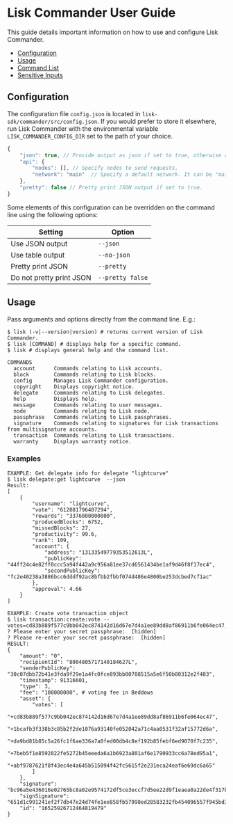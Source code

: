 # Lisk Commander User Guide

This guide details important information on how to use and configure Lisk Commander.

- [Configuration](#configuration)
- [Usage](#usage)
- [Command List](user-guide/commands.md)
- [Sensitive Inputs](user-guide/sensitive-inputs.md)

## Configuration

The configuration file `config.json` is located in `lisk-sdk/commander/src/config.json`.
If you would prefer to store it elsewhere, run Lisk Commander with the environmental variable `LISK_COMMANDER_CONFIG_DIR` set to the path of your choice.

```js
{
	"json": true, // Provide output as json if set to true, otherwise output is table.
	"api": {
		"nodes": [], // Specify nodes to send requests.
		"network": "main"  // Specify a default network. It can be "main", "test", "beta" or custom nethash.
	},
	"pretty": false // Pretty print JSON output if set to true.
} 
```

Some elements of this configuration can be overridden on the command line using the following options:

Setting | Option
--- | ---
Use JSON output | `--json`
Use table output | `--no-json`
Pretty print JSON | `--pretty`
Do not pretty print JSON | `--pretty false`

## Usage

Pass arguments and options directly from the command line. E.g.:

```sh-session
$ lisk (-v|--version|version) # returns current version of Lisk Commander.
$ lisk [COMMAND] # displays help for a specific command.
$ lisk # displays general help and the command list.
```

```sh-session
COMMANDS
  account      Commands relating to Lisk accounts.
  block        Commands relating to Lisk blocks.
  config       Manages Lisk Commander configuration.
  copyright    Displays copyright notice.
  delegate     Commands relating to Lisk delegates.
  help         Displays help.
  message      Commands relating to user messages.
  node         Commands relating to Lisk node.
  passphrase   Commands relating to Lisk passphrases.
  signature    Commands relating to signatures for Lisk transactions from multisignature accounts.
  transaction  Commands relating to Lisk transactions.
  warranty     Displays warranty notice.
```

### Examples

```sh-session
EXAMPLE: Get delegate info for delegate "lightcurve"
$ lisk delegate:get lightcurve  --json
Result:
[
	{
		"username": "lightcurve",
		"vote": "612081796407294",
		"rewards": "3376000000000",
		"producedBlocks": 6752,
		"missedBlocks": 27,
		"productivity": 99.6,
		"rank": 109,
		"account": {
			"address": "13133549779353512613L",
			"publicKey": "44ff24c4e82ff0ccc5a94f442a9c956a81ee37cd6561434be1af9d46f8f17ec4",
			"secondPublicKey": "fc2e40238a3886bcc6dddf92ac8bfbb2fbbf074d486e4800be253dcbed7cf1ac"
		},
		"approval": 4.66
	}
]

EXAMPLE: Create vote transaction object
$ lisk transaction:create:vote --votes=cd83b889f577c9bb042ec874142d16d67e7d4a1ee89dd8af86911b6fe064ec47,1bcafb3f338b3c85b2f2de1076a93140fe052042a71c4aa0531f32af15772d6a,da9bd81b85c5a26fc1f6ae336a7a0fed00db4c8ef192b85febf6ed9070f7c235,7beb5f1e8592022fe5272b45eeeda6a1b6923a801af6e1790933cc6a78ed95a1,abf9787621f8f43ec4e4a645b515094f42fc5615f2e231eca24eaf6e69dc6a65
? Please enter your secret passphrase:  [hidden]
? Please re-enter your secret passphrase:  [hidden]
RESULT: 
{
	"amount": "0",
	"recipientId": "8004805717140184627L",
	"senderPublicKey": "30c07dbb72b41e3fda9f29e1a4fc0fce893bb00788515a5e6f50b80312e2f483",
	"timestamp": 91316601,
	"type": 3,
	"fee": "100000000", # voting fee in Beddows
	"asset": {
		"votes": [
			"+cd83b889f577c9bb042ec874142d16d67e7d4a1ee89dd8af86911b6fe064ec47",
			"+1bcafb3f338b3c85b2f2de1076a93140fe052042a71c4aa0531f32af15772d6a",
			"+da9bd81b85c5a26fc1f6ae336a7a0fed00db4c8ef192b85febf6ed9070f7c235",
			"+7beb5f1e8592022fe5272b45eeeda6a1b6923a801af6e1790933cc6a78ed95a1",
			"+abf9787621f8f43ec4e4a645b515094f42fc5615f2e231eca24eaf6e69dc6a65"
		]
	},
	"signature": "bc96a5e436016e02765bc8a02e9574172df5ce3eccf7d5ee22d9f1eaea0a22de4f317b8aed814854da37bc9680d1124f6f92b94e013d22f94cd1890e7a779606",
	"signSignature": "651d1c991241ef2f7db47e24d74fe1ee858fb57998ed28583232fb454096557f945bd32792d7a8979375073834c8c42d5baf94bbea9060bc8396b1e7ecc1d407",
	"id": "16525926712464819479"
}
```
